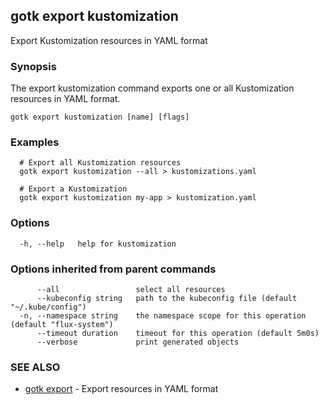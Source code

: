 ## gotk export kustomization

Export Kustomization resources in YAML format

### Synopsis

The export kustomization command exports one or all Kustomization resources in YAML format.

```
gotk export kustomization [name] [flags]
```

### Examples

```
  # Export all Kustomization resources
  gotk export kustomization --all > kustomizations.yaml

  # Export a Kustomization
  gotk export kustomization my-app > kustomization.yaml

```

### Options

```
  -h, --help   help for kustomization
```

### Options inherited from parent commands

```
      --all                 select all resources
      --kubeconfig string   path to the kubeconfig file (default "~/.kube/config")
  -n, --namespace string    the namespace scope for this operation (default "flux-system")
      --timeout duration    timeout for this operation (default 5m0s)
      --verbose             print generated objects
```

### SEE ALSO

* [gotk export](gotk_export.md)	 - Export resources in YAML format

